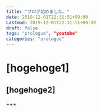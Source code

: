 ```yaml
---
title: "ブログ始めました。"
date: 2019-12-01T22:31:51+09:00
Lastmod: 2019-12-01T22:31:51+09:00
draft: false
tags: "prologue", "youtube"
categories: "prologue"
---
```


# [hogehoge1]

## [hogehoge2]

+++
